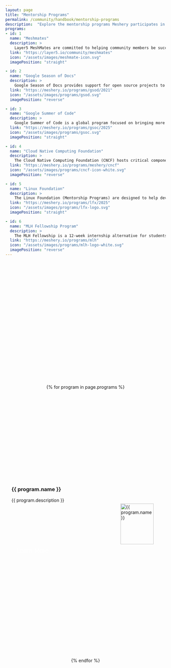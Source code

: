 ```yaml
---
layout: page
title: "Mentorship Programs"
permalink: /community/handbook/mentorship-programs
description:  "Explore the mentorship programs Meshery participates in and how to join."
programs:
- id: 1
  name: "Meshmates"
  description: >
    Layer5 MeshMates are committed to helping community members be successful contributors. MeshMates aid in identifying areas of projects to engage within, working groups to join, and in helping community members grow in their open source and cloud native knowledge. By connecting one-on-one, MeshMates will share tips on how to have the best community experience possible.
  link: "https://layer5.io/community/meshmates"
  icon: "/assets/images/meshmate-icon.svg"
  imagePosition: "straight"

- id: 2
  name: "Google Season of Docs"
  description: >
    Google Season of Docs provides support for open source projects to improve their documentation and allows professional technical writers to gain experience in open source. This is to raise awareness of open source, docs, and technical writing. Google season of docs started in 2019. Each year, layer5 submits a new project idea for technical writers to contribute to for a particular period. Also, stipends are awarded to the contributors.
  link: "https://meshery.io/programs/gsod/2021"
  icon: "/assets/images/programs/gsod.svg"
  imagePosition: "reverse"

- id: 3
  name: "Google Summer of Code"
  description: >
    Google Summer of Code is a global program focused on bringing more student developers into open source software development. Students work with an open-source organization on a 10-week programming project during their break from school. Every Summer, Layer5 submits a new project idea for student developers to contribute to for a particular period. Also, stipends are awarded at the end of the program to the contributors.
  link: "https://meshery.io/programs/gsoc/2025"
  icon: "/assets/images/programs/gsoc.svg"
  imagePosition: "straight"

- id: 4
  name: "Cloud Native Computing Foundation"
  description: >
    The Cloud Native Computing Foundation (CNCF) hosts critical components of the global technology infrastructure. CNCF brings together the world’s top developers, end users, and vendors and runs the largest open source developer conferences. CNCF is part of the nonprofit Linux Foundation. 
  link: "https://meshery.io/programs/meshery/cncf"
  icon: "/assets/images/programs/cncf-icon-white.svg"
  imagePosition: "reverse"

- id: 5
  name: "Linux Foundation"
  description: >
    The Linux Foundation (Mentorship Programs) are designed to help developers with the necessary skills–many of whom are first-time open source contributors–experiment, learn, and contribute effectively to open source communities. Layer5, as an organization, has been participating in the Linux Foundation mentorship program since 2019.
  link: "https://meshery.io/programs/lfx/2025"
  icon: "/assets/images/programs/lfx-logo.svg"
  imagePosition: "straight"

- id: 6
  name: "MLH Fellowship Program"
  description: >
    The MLH Fellowship is a 12-week internship alternative for students interested in becoming software engineers. Instead of an internship at a single company, you'll contribute to the type of Open Source projects that every company depends on. The programs pair fun, educational curriculum with practical experience that you can put on your resume right away. It's collaborative, remote, and happens under the guidance of expert mentors. Layer5, as an organization, participates in the program by submitting a project idea for contributors to work on and also provides mentorship during the time phase given.
  link: "https://meshery.io/programs/mlh"
  icon: "/assets/images/programs/mlh-logo-white.svg"
  imagePosition: "reverse"
---
```


<div class="mentorship-program-list">
    {% for program in page.programs %}
        <div class="mentorship-program {% if program.imagePosition == 'reverse' %}reverse-order{% endif %}">
            <div class="program-body">
                <article class="program-details">
                  <h3 class="program-title">
                      {{ program.name }}
                  </h3>
                  <p class="program-description">
                      {{ program.description }}
                  </p>
                </article>
                <a href="{{ program.link }}">
                    <button class="learn-more-button" type="button" title="Learn more">
                      Learn More
                    </button>
                </a>
            </div>
            <div class="program-icon-div">
                <img src="{{ program.icon }}" alt="{{ program.name }}" class="program-icon">
            </div>
        </div>
    {% endfor %}
</div>

<style>
.mentorship-program-list {
  display: flex;
  flex-direction: column;
  align-items: center;
  margin: 10vh 0px;
}

.mentorship-program {
  display: flex;
  flex-direction: column-reverse;
  justify-content: space-around;
  align-items: center;
  width: 100%;
  margin: 4vh 0vw;
}

.mentorship-program > * { 
  margin: 2vh 2vw;
}

.program-body {
  display: flex;
  flex-direction: column;
  justify-content: space-around;
  align-items: flex-start;
}

.program-body > * {
  margin: 2vh 0px;
}

.program-details {
  margin: 1vh 0px;
}

.program-title {
  padding: 0;
}

.learn-more-button {
  color: white;
  font-size: 1rem;
  padding: 0.25em 0.75em;
  border-radius: 0.5rem;
  border: none;
  background-color: var(--action-color-dark)
}

.program-icon-div {
  display: flex;
  justify-content: center;
  align-items: center;
  height: clamp(128px, 8vw, 800px);
  width: auto;
  max-width: 75%;
}

.program-icon {
  height: 100%;
  width: 100%;
  margin: 0px 10vw;
  object-fit: contain;
  filter: drop-shadow(0px 0px 18px rgba(0 0 0 0.3));
}

@media (min-width: 768px) {
  .mentorship-program {
    flex-direction: row;
  }

  .reverse-order {
    flex-direction: row-reverse;
  }

  .reverse-order > .program-body {
    align-items: flex-end;
    text-align: right;
  }

  .program-body {
    flex:2;
  }

  .learn-more-button {
    font-size: 1.25rem;
  }

  .program-icon-div {
    flex: 1;
  }

  .program-icon {
    margin: 2vw 2vw;
  }
}
</style>
